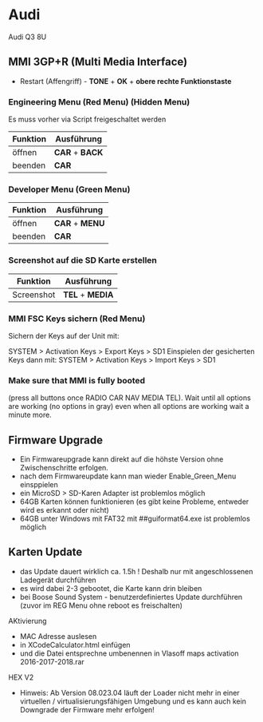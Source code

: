 # Audi

Audi Q3 8U

## MMI 3GP+R (Multi Media Interface)
- Restart (Affengriff) - **TONE** + **OK** + **obere rechte Funktionstaste**

### Engineering Menu (Red Menu) (Hidden Menu)
Es muss vorher via Script freigeschaltet werden

Funktion | Ausführung
-- | --
öffnen | **CAR** + **BACK**
beenden | **CAR**

### Developer Menu (Green Menu)

Funktion | Ausführung
-- | --
öffnen | **CAR** + **MENU**
beenden | **CAR**

### Screenshot auf die SD Karte erstellen

Funktion | Ausführung
-- | --
Screenshot | **TEL** + **MEDIA**

### MMI FSC Keys sichern (Red Menu)
Sichern der Keys auf der Unit mit:

SYSTEM > Activation Keys > Export Keys > SD1
Einspielen der gesicherten Keys dann mit: SYSTEM > Activation Keys > Import Keys > SD1

### Make sure that MMI is fully booted
(press all buttons once RADIO CAR NAV MEDIA TEL). 
Wait until all options are working (no options in gray) even when all options are working
wait a minute more.

## Firmware Upgrade
- Ein Firmwareupgrade kann direkt auf die höhste Version ohne Zwischenschritte erfolgen.
- nach dem Firmwareupdate kann man wieder Enable_Green_Menu einsppielen
- ein MicroSD > SD-Karen Adapter ist problemlos möglich
- 64GB Karten können funktionieren (es gibt keine Probleme, entweder wird es erkannt oder nicht)
- 64GB unter Windows mit FAT32 mit ##guiformat64.exe ist problemlos möglich

## Karten Update
- das Update dauert wirklich ca. 1.5h ! Deshalb nur mit angeschlossenen Ladegerät durchführen
- es wird dabei 2-3 gebootet, die Karte kann drin bleiben
- bei Boose Sound System - benutzerdefiniertes Update durchführen (zuvor im REG Menu ohne reboot es freischalten)

AKtivierung
- MAC Adresse auslesen
- in XCodeCalculator.html einfügen 
- und die Datei entsprechne umbenennen in Vlasoff maps activation 2016-2017-2018.rar

HEX V2
- Hinweis: Ab Version 08.023.04 läuft der Loader nicht mehr in einer virtuellen / virtualisierungsfähigen Umgebung und es kann auch kein Downgrade der Firmware mehr erfolgen!

